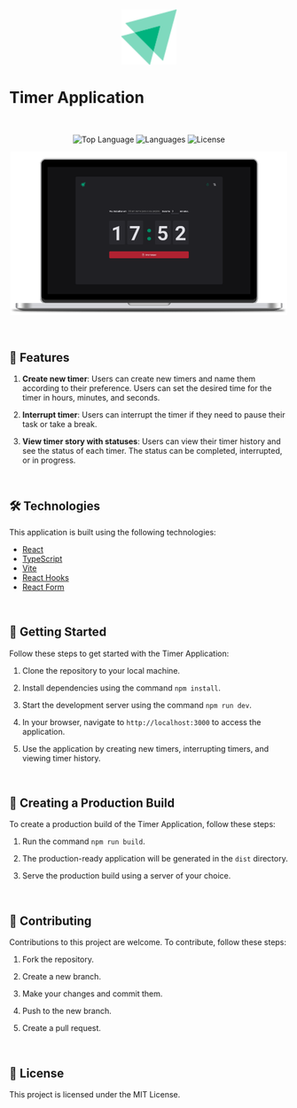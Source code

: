 <br>

<p align="center">
 <img src="./src/assets/logo-ignite.svg" alt="Timer Application Logo" width="100">
</p>

# Timer Application

<br>

<p align="center">
  <img alt="Top Language" src="https://img.shields.io/github/languages/top/yuriqpaiva/todo-list-ignite"/>
  <img alt="Languages" src="https://img.shields.io/github/languages/count/yuriqpaiva/todo-list-ignite"/>
  <img alt="License" src="https://img.shields.io/github/license/yuriqpaiva/todo-list-ignite"/>
</p>

<p align="center">
  <img src="./src/assets/app.png" alt="Timer Application Screenshot" width="500">
</p>

<br>

## 🚀 Features

1. **Create new timer**: Users can create new timers and name them according to their preference. Users can set the desired time for the timer in hours, minutes, and seconds.

2. **Interrupt timer**: Users can interrupt the timer if they need to pause their task or take a break.

3. **View timer story with statuses**: Users can view their timer history and see the status of each timer. The status can be completed, interrupted, or in progress.


<br>

## 🛠️ Technologies

This application is built using the following technologies:

- [React](https://reactjs.org/)
- [TypeScript](https://www.typescriptlang.org/)
- [Vite](https://vitejs.dev/)
- [React Hooks](https://reactjs.org/docs/hooks-intro.html)
- [React Form](https://react-hook-form.com/)


<br>

## 🚀 Getting Started

Follow these steps to get started with the Timer Application:

1. Clone the repository to your local machine.

2. Install dependencies using the command `npm install`.

3. Start the development server using the command `npm run dev`.

4. In your browser, navigate to `http://localhost:3000` to access the application.

5. Use the application by creating new timers, interrupting timers, and viewing timer history.


<br>

## 🚀 Creating a Production Build

To create a production build of the Timer Application, follow these steps:

1. Run the command `npm run build`.

2. The production-ready application will be generated in the `dist` directory.

3. Serve the production build using a server of your choice.


<br>

## 🤝 Contributing

Contributions to this project are welcome. To contribute, follow these steps:

1. Fork the repository.

2. Create a new branch.

3. Make your changes and commit them.

4. Push to the new branch.

5. Create a pull request.


<br>

## 📝 License

This project is licensed under the MIT License.
